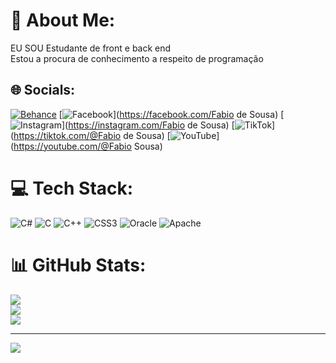 # 💫 About Me:
EU SOU Estudante de front e back end <br>Estou a procura de conhecimento a respeito de programação


## 🌐 Socials:
[![Behance](https://img.shields.io/badge/Behance-1769ff?logo=behance&logoColor=white)](https://behance.net/antoniojoaofb) [![Facebook](https://img.shields.io/badge/Facebook-%231877F2.svg?logo=Facebook&logoColor=white)](https://facebook.com/Fabio de Sousa) [![Instagram](https://img.shields.io/badge/Instagram-%23E4405F.svg?logo=Instagram&logoColor=white)](https://instagram.com/Fabio de Sousa) [![TikTok](https://img.shields.io/badge/TikTok-%23000000.svg?logo=TikTok&logoColor=white)](https://tiktok.com/@Fabio de Sousa) [![YouTube](https://img.shields.io/badge/YouTube-%23FF0000.svg?logo=YouTube&logoColor=white)](https://youtube.com/@Fabio Sousa) 

# 💻 Tech Stack:
![C#](https://img.shields.io/badge/c%23-%23239120.svg?style=for-the-badge&logo=csharp&logoColor=white) ![C](https://img.shields.io/badge/c-%2300599C.svg?style=for-the-badge&logo=c&logoColor=white) ![C++](https://img.shields.io/badge/c++-%2300599C.svg?style=for-the-badge&logo=c%2B%2B&logoColor=white) ![CSS3](https://img.shields.io/badge/css3-%231572B6.svg?style=for-the-badge&logo=css3&logoColor=white) ![Oracle](https://img.shields.io/badge/Oracle-F80000?style=for-the-badge&logo=oracle&logoColor=white) ![Apache](https://img.shields.io/badge/apache-%23D42029.svg?style=for-the-badge&logo=apache&logoColor=white)
# 📊 GitHub Stats:
![](https://github-readme-stats.vercel.app/api?username=antoniojoaofb&theme=dark&hide_border=false&include_all_commits=false&count_private=false)<br/>
![](https://github-readme-streak-stats.herokuapp.com/?user=antoniojoaofb&theme=dark&hide_border=false)<br/>
![](https://github-readme-stats.vercel.app/api/top-langs/?username=antoniojoaofb&theme=dark&hide_border=false&include_all_commits=false&count_private=false&layout=compact)

---
[![](https://visitcount.itsvg.in/api?id=antoniojoaofb&icon=0&color=0)](https://visitcount.itsvg.in)

<!-- Proudly created with GPRM ( https://gprm.itsvg.in ) -->